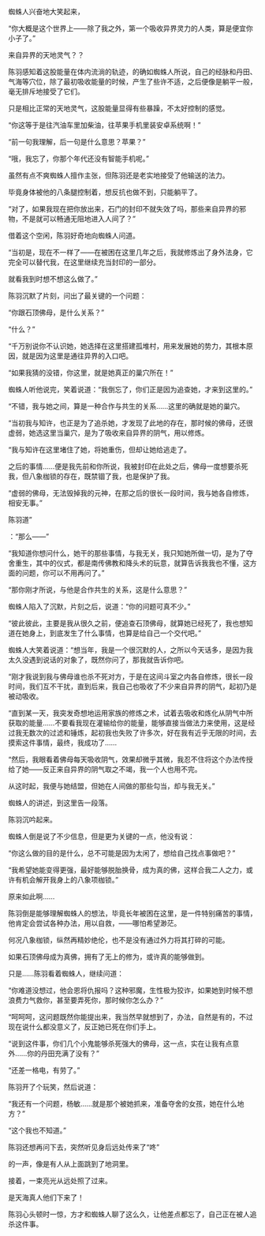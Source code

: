 蜘蛛人兴奋地大笑起来，

“你大概是这个世界上——除了我之外，第一个吸收异界灵力的人类，算是便宜你小子了。”

来自异界的天地灵气？？

陈羽感知着这股能量在体内流淌的轨迹，的确如蜘蛛人所说，自己的经脉和丹田、气海等穴位，除了最初吸收能量的时候，产生了些许不适，之后便像是躺平一般，毫无排斥地接受了它们。

只是相比正常的天地灵气，这股能量显得有些暴躁，不太好控制的感觉。

“你这等于是往汽油车里加柴油，往苹果手机里装安卓系统啊！”

“前一句我理解，后一句是什么意思？苹果？”

“哦，我忘了，你那个年代还没有智能手机呢。”

虽然有点不爽蜘蛛人擅作主张，但陈羽还是老实地接受了他输送的法力。

毕竟身体被他的八条腿控制着，想反抗也做不到，只能躺平了。

“对了，如果我现在把你放出来，石门的封印不就失效了吗，那些来自异界的邪物，不是就可以畅通无阻地进入人间了？”

借着这个空闲，陈羽好奇地向蜘蛛人问道。

“当初是，现在不一样了——在被困在这里几年之后，我就修炼出了身外法身，它完全可以替代我，在这里继续充当封印的一部分。

就看我到时想不想这么做了。”

陈羽沉默了片刻，问出了最关键的一个问题：

“你跟石顶佛母，是什么关系？”

“什么？”

“千万别说你不认识她，她选择在这里搭建孤堆村，用来发展她的势力，其根本原因，就是因为这里是通往异界的入口吧。

“如果我猜的没错，你这里，就是她真正的巢穴所在！”

蜘蛛人听他说完，笑着说道：“我倒忘了，你们正是因为追查她，才来到这里的。”

“不错，我与她之间，算是一种合作与共生的关系……这里的确就是她的巢穴。

“当初我与知许，也正是为了追杀她，才发现了此地的存在，那时候的佛母，还很虚弱，她选这里当巢穴，是为了吸收来自异界的阴气，用以修炼。

“我与知许在这里堵住了她，将她重伤，但却让她给逃走了。

之后的事情……便是我先前和你所说，我被封印在此处之后，佛母一度想要杀死我，但八象枷锁的存在，既禁锢了我，也是保护了我。

“虚弱的佛母，无法毁掉我的元神，在那之后的很长一段时间，我与她各自修炼，相安无事。”

陈羽道”

：“那么——”

“我知道你想问什么，她干的那些事情，与我无关，我只知她所做一切，是为了夺舍重生，其中的仪式，都是南传佛教和降头术的玩意，就算告诉我我也不懂，这方面的问题，你可以不用再问了。”

“那你刚才所说，与他是合作共生的关系，这是什么意思？”

蜘蛛人陷入了沉默，片刻之后，说道：“你的问题可真不少。”

“彼此彼此，主要是我从很久之前，便追查石顶佛母，就算她已经死了，我也想知道在她身上，到底发生了什么事情，也算是给自己一个交代吧。”

蜘蛛人大笑着说道：“想当年，我是一个很沉默的人，之所以今天话多，是因为我太久没遇到说话的对象了，既然你问了，那我就告诉你吧。

“刚才我说到我与佛母谁也杀不死对方，于是在这间斗室之内各自修炼，很长一段时间，我们互不干扰，直到后来，我自己也吸收了不少来自异界的阴气，起初乃是被动吸收。

“直到某一天，我突发奇想地运用家族的修炼之术，试着去吸收和炼化从阴气中所获取的能量……不要看我现在灌输给你的能量，能够直接当做法力来使用，这是经过我无数次的过滤和锤炼，起初我也失败了许多次，好在我有近乎无限的时间，去摸索这件事情，最终，我成功了……

“然后，我眼看着佛母每天吸收阴气，效果却微乎其微，我忍不住将这个办法传授给了她——反正来自异界的阴气取之不竭，我一个人也用不完。

从这时起，我便与她结盟，但她在人间做的那些勾当，却与我无关。”

蜘蛛人的讲述，到这里告一段落。

陈羽沉吟起来。

蜘蛛人倒是说了不少信息，但是更为关键的一点，他没有说：

“你这么做的目的是什么，总不可能是因为太闲了，想给自己找点事做吧？”

“我希望她能变得更强，最好能够脱胎换骨，成为真的佛，这样合我二人之力，或许有机会解开我身上的八象项枷锁。”

原来如此啊……

陈羽倒是能够理解蜘蛛人的想法，毕竟长年被困在这里，是一件特别痛苦的事情，他肯定会尝试各种办法，用以自救，——哪怕希望渺茫。

何况八象枷锁，纵然再精妙绝伦，也不是没有通过外力将其打碎的可能。

如果石顶佛母成为真佛，拥有了无上的修为，或许真的能够做到。

只是……陈羽看着蜘蛛人，继续问道：

“你难道没想过，他会恩将仇报吗？这种邪魔，生性极为狡诈，如果她到时候不想浪费力气救你，甚至要弄死你，那时候你怎么办？”

“呵呵呵，这问题既然你能提出来，我当然早就想到了，办法，自然是有的，不过现在说什么都没意义了，反正她已死在你们手上。

“说到这件事，你们几个小鬼能够杀死强大的佛母，这一点，实在让我有点意外……你的丹田充满了没有？”

“还差一格电，有劳了。”

陈羽开了个玩笑，然后说道：

“我还有一个问题，杨敏……就是那个被她抓来，准备夺舍的女孩，她在什么地方？”

“这个我也不知道。”

陈羽还想再问下去，突然听见身后远处传来了“咚”

的一声，像是有人从上面跳到了地洞里。

接着，一束亮光从远处照了过来。

是天海真人他们下来了！

陈羽心头顿时一惊，方才和蜘蛛人聊了这么久，让他差点都忘了，自己正在被人追杀这件事。
